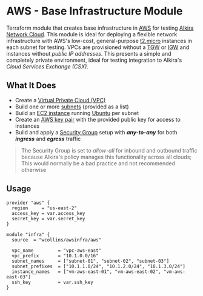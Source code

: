 # AWS - Base Infrastructure Module
Terraform module that creates base infrastructure in [AWS](https://aws.amazon.com/) for testing [Alkira Network Cloud](https://www.alkira.com/). This module is ideal for deploying a flexible network infrastructure with AWS's low-cost, general-purpose [t2.micro](https://aws.amazon.com/ec2/instance-types/t2/) instances in each subnet for testing. VPCs are provisioned without a [TGW](https://aws.amazon.com/transit-gateway/) or [IGW](https://docs.aws.amazon.com/vpc/latest/userguide/VPC_Internet_Gateway.html) and instances without _public IP addresses_. This presents a simple and completely private environment, ideal for testing integration to Alkira's _Cloud Services Exchange (CSX)_.

## What It Does
- Create a [Virtual Private Cloud (VPC)](https://aws.amazon.com/vpc/)
- Build one or more [subnets](https://docs.aws.amazon.com/vpc/latest/userguide/VPC_Subnets.html) (provided as a list)
- Build an [EC2 instance](https://aws.amazon.com/ec2/) running [Ubuntu](https://ubuntu.com/) per subnet
- Create an [AWS key pair](https://registry.terraform.io/providers/hashicorp/aws/latest/docs/resources/key_pair) with the provided public key for access to instances
- Build and apply a [Security Group](https://docs.aws.amazon.com/vpc/latest/userguide/VPC_SecurityGroups.html) setup with **_any-to-any_** for both **_ingress_** and **_egress_** traffic
> The Security Group is set to _allow-all_ for inbound and outbound traffic because Alkira's policy manages this functionality across all clouds; This would normally be a bad practice and not recommended otherwise

## Usage
```hcl
provider "aws" {
  region     = "us-east-2"
  access_key = var.access_key
  secret_key = var.secret_key
}

module "infra" {
  source  = "wcollins/awsinfra/aws"
  
  vpc_name         = "vpc-aws-east"
  vpc_prefix       = "10.1.0.0/16"
  subnet_names     = ["subnet-01", "subnet-02", "subnet-03"]
  subnet_prefixes  = ["10.1.1.0/24", "10.1.2.0/24", "10.1.3.0/24"]
  instance_names   = ["vm-aws-east-01", "vm-aws-east-02", "vm-aws-east-03"]
  ssh_key          = var.ssh_key
}
```